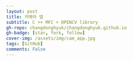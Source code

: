 ```yaml
---
layout: post
title: 카메라 앱
subtitle: C ++ MFC + OPENCV library
gh-repo: changdonghyuk/changdonghyuk.github.io
gh-badge: [star, fork, follow]
cover-img: /assets/img/cam_app.jpg
tags: [GitHub]
comments: False
---
```

